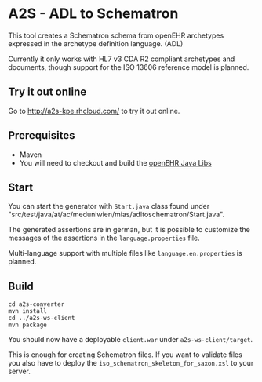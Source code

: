 # A2S - ADL to Schematron

This tool creates a Schematron schema from openEHR archetypes expressed in the archetype definition language. (ADL)

Currently it only works with HL7 v3 CDA R2 compliant archetypes and documents, though support for the ISO 13606 reference model is planned.


## Try it out online

Go to http://a2s-kpe.rhcloud.com/ to try it out online.


## Prerequisites

* Maven
* You will need to checkout and build the [openEHR Java Libs](https://github.com/openEHR/java-libs)


## Start

You can start the generator with `Start.java` class found under "src/test/java/at/ac/meduniwien/mias/adltoschematron/Start.java".

The generated assertions are in german, but it is possible to customize the messages of the assertions in the `language.properties` file.

Multi-language support with multiple files like `language.en.properties` is planned.


## Build

```
cd a2s-converter
mvn install
cd ../a2s-ws-client
mvn package
```

You should now have a deployable `client.war` under `a2s-ws-client/target`.

This is enough for creating Schematron files. If you want to validate files you also have to deploy the `iso_schematron_skeleton_for_saxon.xsl` to your server.

